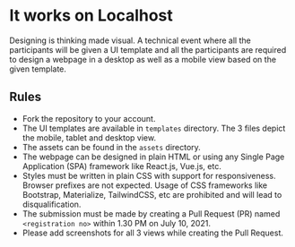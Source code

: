 # It works on Localhost

Designing is thinking made visual. A technical event where all the participants will be given a UI template and all the participants are required to design a webpage in a desktop as well as a mobile view based on the given template.

## Rules

- Fork the repository to your account.
- The UI templates are available in `templates` directory. The 3 files depict the mobile, tablet and desktop view.
- The assets can be found in the `assets` directory.
- The webpage can be designed in plain HTML or using any Single Page Application (SPA) framework like React.js, Vue.js, etc.
- Styles must be written in plain CSS with support for responsiveness. Browser prefixes are not expected. Usage of CSS frameworks like Bootstrap, Materialize, TailwindCSS, etc are prohibited and will lead to disqualification.
- The submission must be made by creating a Pull Request (PR) named `<registration no>` within 1.30 PM on July 10, 2021.
- Please add screenshots for all 3 views while creating the Pull Request.
